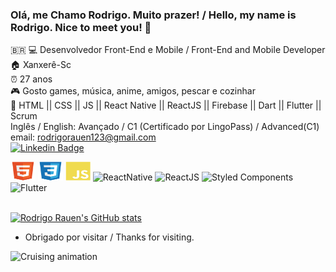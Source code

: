 ### Olá, me Chamo Rodrigo. Muito prazer! / Hello, my name is Rodrigo. Nice to meet you! 👋

🇧🇷
💻 Desenvolvedor Front-End e Mobile / Front-End and Mobile Developer<br/>
🏠 Xanxerê-Sc<br/>
⏰ 27 anos<br/>
🎮 Gosto games, música, anime, amigos, pescar e cozinhar<br/>
🧠 HTML || CSS || JS || React Native || ReactJS || Firebase || Dart || Flutter || Scrum<br/>
Inglês / English: Avançado / C1 (Certificado por LingoPass) / Advanced(C1)<br/>
email: rodrigorauen123@gmail.com<br/>
[![Linkedin Badge](https://img.shields.io/badge/-LinkedIn-blue?style=flat-square&logo=Linkedin&logoColor=white&link=LINK_LINKEDIN)](https://www.linkedin.com/in/rodrigo-de-andrade-rauen-02687a20b/)

<div>
  <img alt="HTML" height="30" width="40" src="https://raw.githubusercontent.com/devicons/devicon/master/icons/html5/html5-original.svg">
  <img alt="CSS" height="30" width="40" src="https://raw.githubusercontent.com/devicons/devicon/master/icons/css3/css3-original.svg">
  <img alt="Js" height="30" width="40" src="https://raw.githubusercontent.com/devicons/devicon/master/icons/javascript/javascript-plain.svg">
  <img alt="ReactNative" height="30" width="70" src="https://img.shields.io/badge/React_Native-20232A?style=for-the-badge&logo=react&logoColor=61DAFB">
  <img alt="ReactJS" height="30" width="70" src="https://img.shields.io/badge/React-20232A?style=for-the-badge&logo=react&logoColor=61DAFB">
  <img alt="Styled Components" height="30" width="80" src="https://img.shields.io/badge/styled--components-DB7093?style=for-the-badge&logo=styled-components&logoColor=white">
  <img alt="Flutter" height="30" width="70" src="https://img.shields.io/badge/Flutter-02569B?style=for-the-badge&logo=flutter&logoColor=white">
</div><br/>

[![Rodrigo Rauen's GitHub stats](https://github-readme-stats.vercel.app/api?username=rodrigorauen&show_icons=true&theme=dark)](https://github.com/rodrigorauen/rodrigorauen/github-readme-stats)<br/>


- Obrigado por visitar / Thanks for visiting.

![Cruising animation](https://c.tenor.com/ESVgd3T5YlcAAAAC/demon-slayer-anime.gif)
